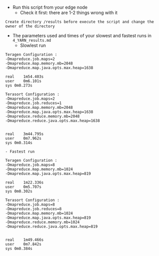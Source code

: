 * Run this script from your edge node
    * Check it first: there are 1-2 things wrong with it
```
Create directory /results before execute the script and change the owner of the directory
```
* The parameters used and times of your slowest and fastest runs in `4_YARN_results.md`
	- Slowlest run
```
Teragen Configuration :
-Dmapreduce.job.maps=2
-Dmapreduce.map.memory.mb=2048
-Dmapreduce.map.java.opts.max.heap=1638

real	1m54.403s
user	0m6.101s
sys	0m0.273s

Terasort Configuration :
-Dmapreduce.job.maps=2
-Dmapreduce.job.reduces=1
-Dmapreduce.map.memory.mb=2048
-Dmapreduce.map.java.opts.max.heap=1638
-Dmapreduce.reduce.memory.mb=2048
-Dmapreduce.reduce.java.opts.max.heap=1638


real	3m44.795s
user	0m7.962s
sys	0m0.314s
```
	- Fastest run
```
Teragen Configuration :
-Dmapreduce.job.maps=8
-Dmapreduce.map.memory.mb=1024
-Dmapreduce.map.java.opts.max.heap=819

real	1m22.336s
user	0m5.707s
sys	0m0.302s

Terasort Configuration :
-Dmapreduce.job.maps=8
-Dmapreduce.job.reduces=8
-Dmapreduce.map.memory.mb=1024
-Dmapreduce.map.java.opts.max.heap=819
-Dmapreduce.reduce.memory.mb=1024
-Dmapreduce.reduce.java.opts.max.heap=819


real	1m49.466s
user	0m7.842s
sys	0m0.384s

```
